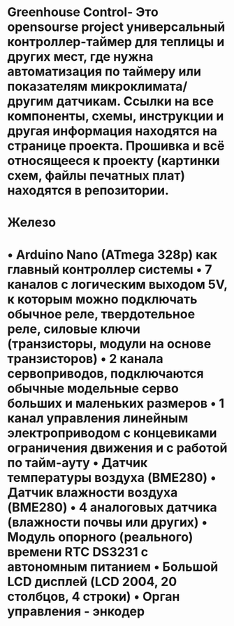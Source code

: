 Greenhouse Control- Это opensourse project универсальный контроллер-таймер для теплицы и других мест, где нужна автоматизация по таймеру или показателям микроклимата/другим датчикам. Ссылки на все компоненты, схемы, инструкции и другая информация находятся на странице проекта.
Прошивка и всё относящееся к проекту (картинки схем, файлы печатных плат) находятся в репозитории.
============
**Железо**
============
•	Arduino Nano (ATmega 328p) как главный контроллер системы
•	7 каналов с логическим выходом 5V, к которым можно подключать обычное реле, твердотельное реле, силовые ключи (транзисторы, модули на основе транзисторов)
•	2 канала сервоприводов, подключаются обычные модельные серво больших и маленьких размеров
•	1 канал управления линейным электроприводом с концевиками ограничения движения и с работой по тайм-ауту
•	Датчик температуры воздуха (BME280)
•	Датчик влажности воздуха (BME280)
•	4 аналоговых датчика (влажности почвы или других)
•	Модуль опорного (реального) времени RTC DS3231 с автономным питанием
•	Большой LCD дисплей (LCD 2004, 20 столбцов, 4 строки)
•	Орган управления - энкодер
=======================================================================================================================================================================

